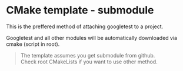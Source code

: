 # CMake template - submodule

This is the preffered method of attaching googletest to a project.

Googletest and all other modules will be automatically downloaded via cmake (script in root).

> The template assumes you get submodule from github.  
> Check root CMakeLists if you want to use other method.

